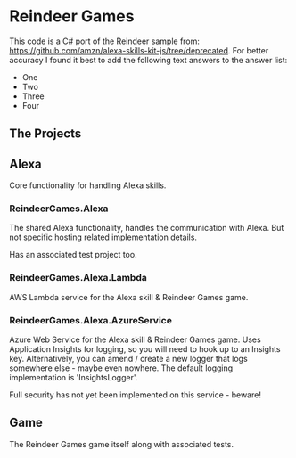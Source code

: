 # Reindeer Games

This code is a C# port of the Reindeer sample from: https://github.com/amzn/alexa-skills-kit-js/tree/deprecated. For better accuracy I found it best to add the following text answers to the answer list:

* One
* Two
* Three
* Four

## The Projects

## Alexa

Core functionality for handling Alexa skills.

### ReindeerGames.Alexa

The shared Alexa functionality, handles the communication with Alexa. But not specific hosting related implementation details.

Has an associated test project too.

### ReindeerGames.Alexa.Lambda

AWS Lambda service for the Alexa skill & Reindeer Games game.

### ReindeerGames.Alexa.AzureService

Azure Web Service for the Alexa skill & Reindeer Games game. Uses Application Insights for logging, so you will need to hook up to an Insights key. Alternatively, you can amend / create a new logger that logs somewhere else - maybe even nowhere. The default logging implementation is 'InsightsLogger'.

Full security has not yet been implemented on this service - beware!

## Game

The Reindeer Games game itself along with associated tests.